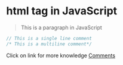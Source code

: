 # html tag in JavaScript
> This is a paragraph in JavaScript
```javascript
// This is a single line comment
/* This is a multiline comment*/
```
Click on link for more knowledge [Comments](../js/4comments.js)

